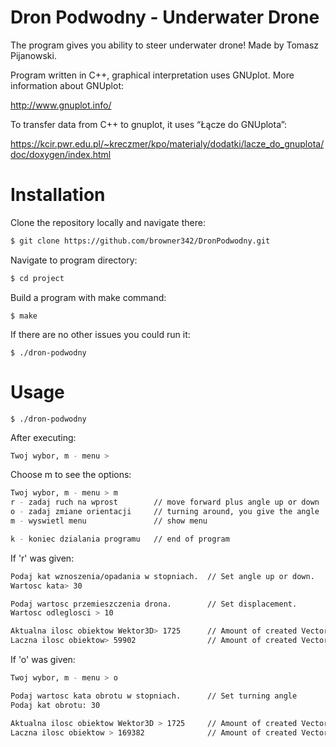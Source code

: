 # Dron Podwodny - Underwater Drone

The program gives you ability to steer underwater drone!
Made by Tomasz Pijanowski.

Program written in C++, graphical interpretation uses GNUplot.
More information about GNUplot:

http://www.gnuplot.info/

To transfer data from C++ to gnuplot, it uses “Łącze do GNUplota”:

https://kcir.pwr.edu.pl/~kreczmer/kpo/materialy/dodatki/lacze_do_gnuplota/doc/doxygen/index.html

# Installation
Clone the repository locally and navigate there:
```sh
$ git clone https://github.com/browner342/DronPodwodny.git
```
Navigate to program directory:
```sh
$ cd project
```
Build a program with make command:
```
$ make
```
If there are no other issues you could run it:
```
$ ./dron-podwodny
```

# Usage

```
$ ./dron-podwodny
```
After executing:
```sh
Twoj wybor, m - menu >
```
Choose m to see the options:
```sh
Twoj wybor, m - menu > m
r - zadaj ruch na wprost        // move forward plus angle up or down
o - zadaj zmiane orientacji     // turning around, you give the angle
m - wyswietl menu               // show menu

k - koniec dzialania programu   // end of program
```

If 'r' was given:
```sh
Podaj kat wznoszenia/opadania w stopniach.  // Set angle up or down.
Wartosc kata> 30                                  

Podaj wartosc przemieszczenia drona.        // Set displacement.
Wartosc odleglosci > 10

Aktualna ilosc obiektow Wektor3D> 1725      // Amount of created Vectors now
Laczna ilosc obiektow> 59902                // Amount of created Vectors all
```

If 'o' was given:
```sh
Twoj wybor, m - menu > o

Podaj wartosc kata obrotu w stopniach.      // Set turning angle
Podaj kat obrotu: 30

Aktualna ilosc obiektow Wektor3D > 1725     // Amount of created Vectors now
Laczna ilosc obiektow > 169382              // Amount of created Vectors all
```

